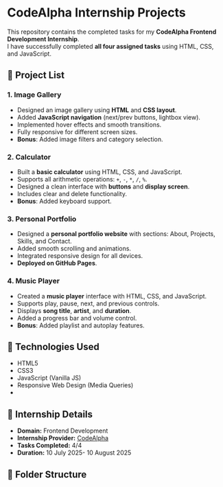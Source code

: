 # CodeAlpha Internship Projects
This repository contains the completed tasks for my **CodeAlpha Frontend Development Internship**.  
I have successfully completed **all four assigned tasks** using HTML, CSS, and JavaScript.
## 📌 Project List
### 1. Image Gallery
- Designed an image gallery using **HTML** and **CSS layout**.
- Added **JavaScript navigation** (next/prev buttons, lightbox view).
- Implemented hover effects and smooth transitions.
- Fully responsive for different screen sizes.
- **Bonus**: Added image filters and category selection.
  
### 2. Calculator
- Built a **basic calculator** using HTML, CSS, and JavaScript.
- Supports all arithmetic operations: `+`, `-`, `*`, `/`, `%`.
- Designed a clean interface with **buttons** and **display screen**.
- Includes clear and delete functionality.
- **Bonus**: Added keyboard support.

### 3. Personal Portfolio
- Designed a **personal portfolio website** with sections: About, Projects, Skills, and Contact.
- Added smooth scrolling and animations.
- Integrated responsive design for all devices.
- **Deployed on GitHub Pages**.

### 4. Music Player
- Created a **music player** interface with HTML, CSS, and JavaScript.
- Supports play, pause, next, and previous controls.
- Displays **song title**, **artist**, and **duration**.
- Added a progress bar and volume control.
- **Bonus**: Added playlist and autoplay features.

## 🚀 Technologies Used
- HTML5
- CSS3
- JavaScript (Vanilla JS)
- Responsive Web Design (Media Queries)
- 
## 🎯 Internship Details
- **Domain:** Frontend Development
- **Internship Provider:** [CodeAlpha](https://codealpha.tech)
- **Tasks Completed:** 4/4
- **Duration:** 10 July 2025- 10 August 2025


## 📂 Folder Structure
